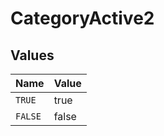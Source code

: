 # CategoryActive2


## Values

| Name    | Value   |
| ------- | ------- |
| `TRUE`  | true    |
| `FALSE` | false   |